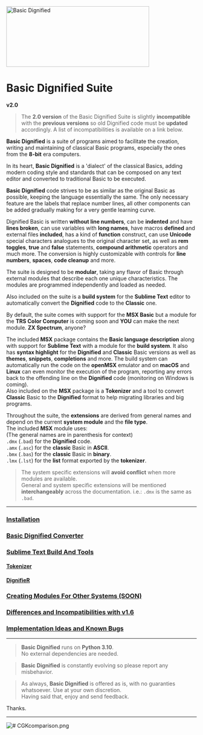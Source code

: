 <img src="https://github.com/farique1/basic-dignified/blob/main/Images/BasicDignifiedSuite_Logo-160.png" alt="Basic Dignified" width="378" height="160">    # Basic Dignified Suite  **v2.0**    > The **2.0 version** of the Basic Dignified Suite is slightly **incompatible** with the **previous versions** so old Dignified code must be **updated** accordingly. A list of incompatibilities is available on a link below.    **Basic Dignified** is a suite of programs aimed to facilitate the creation, writing and maintaining of classical Basic programs, especially the ones from the **8-bit** era computers.    In its heart, **Basic Dignified** is a 'dialect' of the classical Basics, adding modern coding style and standards that can be composed on any text editor and converted to traditional Basic to be executed.    **Basic Dignified** code strives to be as similar as the original Basic as possible, keeping the language essentially the same. The only necessary feature are the labels that replace number lines, all other components can be added gradually making for a very gentle learning curve.    Dignified Basic is written **without line numbers**, can be **indented**  and have **lines broken**, can use variables with **long names**, have macros **defined** and external files **included**, has a kind of **function** construct, can use **Unicode** special characters analogues to the original character set, as well as **rem toggles**, **true** and **false** statements, **compound arithmetic** operators and much more.  The conversion is highly customizable with controls for **line numbers**, **spaces**, **code cleanup** and more.    The suite is designed to be **modular**, taking any flavor of Basic through external modules that describe each one unique characteristics. The modules are programmed independently and loaded as needed.     Also included on the suite is a **build system** for the **Sublime Text** editor to automatically convert the **Dignified** code to the **Classic** one.    By default, the suite comes with support for the **MSX Basic** but a module for the **TRS Color Computer** is coming soon and **YOU** can make the next module. **ZX Spectrum**, anyone?    The included **MSX** package contains the **Basic language description** along with support for **Sublime Text** with a module for the **build system**. It also has **syntax highlight** for the **Dignified** and **Classic** Basic versions as well as **themes**, **snippets**, **completions** and more. The build system can automatically run the code on the **openMSX** emulator and on **macOS** and **Linux** can even monitor the execution of the program, reporting any errors back to the offending line on the **Dignified** code (monitoring on Windows is coming).  Also included on the **MSX** package is a **Tokenizer** and a tool to convert **Classic** Basic to the **Dignified** format to help migrating libraries and big programs.    Throughout the suite, the **extensions** are derived from general names and depend on the current **system module** and the **file type**.  The included **MSX** module uses:  (The general names are in parenthesis for context)  `.dmx` (`.bad`) for the **Dignified** code.  `.amx` (`.asc`) for the **classic** Basic in **ASCII**.  `.bmx` (`.bas`) for the **classic** Basic in **binary**.  `.lmx` (`.lst`) for the **list** format exported by the **tokenizer**.    > The  system specific extensions will **avoid conflict** when more modules are available.  > General and system specific extensions will be mentioned **interchangeably** across the documentation. i.e.: `.dmx` is the same as `.bad`.    ---  ### [Installation](https://github.com/farique1/basic-dignified/blob/main/Documentation/INSTALLATION.md)    ### [Basic Dignified Converter](https://github.com/farique1/basic-dignified/blob/main/Documentation/BASIC_DIGNIFIED.md)    ### [Sublime Text Build And Tools](https://github.com/farique1/basic-dignified/blob/main/Documentation/SUBLIME_TOOLS.md)    #### [Tokenizer](https://github.com/farique1/basic-dignified/blob/main/Documentation/TOKENIZER.md)    #### [DignifieR](https://github.com/farique1/basic-dignified/blob/main/Documentation/DIGNIFIER.md)    ### [Creating Modules For Other Systems (SOON)](https://github.com/farique1/basic-dignified/blob/main/Documentation/NEW_MODULES.md)    ### [Differences and Incompatibilities with v1.6](https://github.com/farique1/basic-dignified/blob/main/Documentation/DIFFERENCES.md)    ### [Implementation Ideas and Known Bugs](https://github.com/farique1/basic-dignified/blob/main/Documentation/IMPLEMENTATIONS.md)  ---    > **Basic Dignified** runs on **Python 3.10**.  > No external dependencies are needed.    >**Basic Dignified** is constantly evolving so please report any misbehavior.    > As always, **Basic Dignified** is offered as is, with no guaranties whatsoever. Use at your own discretion.  Having said that, enjoy and send feedback.    Thanks.    ---     ![# CGKcomparison.png](https://github.com/farique1/basic-dignified/blob/main/Images/CGKcomparison.png)    